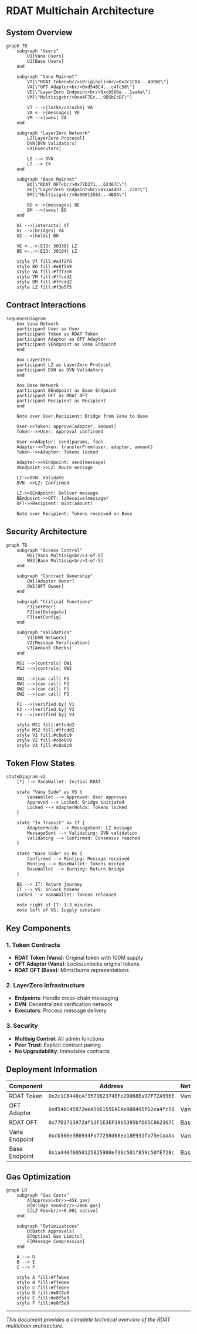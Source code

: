 # RDAT Multichain Architecture

## System Overview

```mermaid
graph TB
    subgraph "Users"
        U1[Vana Users]
        U2[Base Users]
    end

    subgraph "Vana Mainnet"
        VT[\"RDAT Token<br/>(Original)<br/>0x2c1CB4...A996E\"]
        VA[\"OFT Adapter<br/>0xd546C4...c4fc58\"]
        VE[\"LayerZero Endpoint<br/>0xcb566e...1aaAa\"]
        VM[\"Multisig<br/>0xe4F7Ec...9D5bCcDF\"]

        VT -.->|locks/unlocks| VA
        VA <-->|messages| VE
        VM -->|owns| VA
    end

    subgraph "LayerZero Network"
        LZ[LayerZero Protocol]
        DVN[DVN Validators]
        EX[Executors]

        LZ --> DVN
        LZ --> EX
    end

    subgraph "Base Mainnet"
        BO[\"RDAT OFT<br/>0x77D271...62367C\"]
        BE[\"LayerZero Endpoint<br/>0x1a4407...728c\"]
        BM[\"Multisig<br/>0x90013583...4B9A\"]

        BO <-->|messages| BE
        BM -->|owns| BO
    end

    U1 -->|interacts| VT
    U1 -->|bridges| VA
    U2 -->|holds| BO

    VE <-.->|EID: 30330| LZ
    BE <-.->|EID: 30184| LZ

    style VT fill:#e3f2fd
    style BO fill:#e8f5e9
    style VA fill:#fff3e0
    style VM fill:#ffcdd2
    style BM fill:#ffcdd2
    style LZ fill:#f3e5f5
```

## Contract Interactions

```mermaid
sequenceDiagram
    box Vana Network
    participant User as User
    participant Token as RDAT Token
    participant Adapter as OFT Adapter
    participant VEndpoint as Vana Endpoint
    end

    box LayerZero
    participant LZ as LayerZero Protocol
    participant DVN as DVN Validators
    end

    box Base Network
    participant BEndpoint as Base Endpoint
    participant OFT as RDAT OFT
    participant Recipient as Recipient
    end

    Note over User,Recipient: Bridge from Vana to Base

    User->>Token: approve(adapter, amount)
    Token-->>User: Approval confirmed

    User->>Adapter: send(params, fee)
    Adapter->>Token: transferFrom(user, adapter, amount)
    Token-->>Adapter: Tokens locked

    Adapter->>VEndpoint: send(message)
    VEndpoint->>LZ: Route message

    LZ->>DVN: Validate
    DVN-->>LZ: Confirmed

    LZ->>BEndpoint: Deliver message
    BEndpoint->>OFT: lzReceive(message)
    OFT->>Recipient: mint(amount)

    Note over Recipient: Tokens received on Base
```

## Security Architecture

```mermaid
graph TB
    subgraph "Access Control"
        MS1[Vana Multisig<br/>3-of-5]
        MS2[Base Multisig<br/>3-of-5]
    end

    subgraph "Contract Ownership"
        OW1[Adapter Owner]
        OW2[OFT Owner]
    end

    subgraph "Critical Functions"
        F1[setPeer]
        F2[setDelegate]
        F3[setConfig]
    end

    subgraph "Validation"
        V1[DVN Network]
        V2[Message Verification]
        V3[Amount Checks]
    end

    MS1 -->|controls| OW1
    MS2 -->|controls| OW2

    OW1 -->|can call| F1
    OW1 -->|can call| F2
    OW2 -->|can call| F1
    OW2 -->|can call| F3

    F1 -->|verified by| V1
    F2 -->|verified by| V2
    F3 -->|verified by| V3

    style MS1 fill:#ffcdd2
    style MS2 fill:#ffcdd2
    style V1 fill:#c8e6c9
    style V2 fill:#c8e6c9
    style V3 fill:#c8e6c9
```

## Token Flow States

```mermaid
stateDiagram-v2
    [*] --> VanaWallet: Initial RDAT

    state "Vana Side" as VS {
        VanaWallet --> Approved: User approves
        Approved --> Locked: Bridge initiated
        Locked --> AdapterHolds: Tokens locked
    }

    state "In Transit" as IT {
        AdapterHolds --> MessageSent: LZ message
        MessageSent --> Validating: DVN validation
        Validating --> Confirmed: Consensus reached
    }

    state "Base Side" as BS {
        Confirmed --> Minting: Message received
        Minting --> BaseWallet: Tokens minted
        BaseWallet --> Burning: Return bridge
    }

    BS --> IT: Return journey
    IT --> VS: Unlock tokens
    Locked --> VanaWallet: Tokens released

    note right of IT: 1-3 minutes
    note left of VS: Supply constant
```

## Key Components

### 1. Token Contracts
- **RDAT Token (Vana)**: Original token with 100M supply
- **OFT Adapter (Vana)**: Locks/unlocks original tokens
- **RDAT OFT (Base)**: Mints/burns representations

### 2. LayerZero Infrastructure
- **Endpoints**: Handle cross-chain messaging
- **DVN**: Decentralized verification network
- **Executors**: Process message delivery

### 3. Security
- **Multisig Control**: All admin functions
- **Peer Trust**: Explicit contract pairing
- **No Upgradability**: Immutable contracts

## Deployment Information

| Component | Address | Network | EID |
|-----------|---------|---------|-----|
| RDAT Token | `0x2c1CB448cAf3579B2374EFe20068Ea97F72A996E` | Vana | - |
| OFT Adapter | `0xd546C45872eeA596155EAEAe9B8495f02ca4fc58` | Vana | 30330 |
| RDAT OFT | `0x77D2713972af12F1E3EF39b5395bfD65C862367C` | Base | 30184 |
| Vana Endpoint | `0xcb566e3B6934Fa77258d68ea18E931fa75e1aaAa` | Vana | - |
| Base Endpoint | `0x1a44076050125825900e736c501f859c50fE728c` | Base | - |

## Gas Optimization

```mermaid
graph LR
    subgraph "Gas Costs"
        A[Approval<br/>~45k gas]
        B[Bridge Send<br/>~200k gas]
        C[LZ Fee<br/>~0.001 native]
    end

    subgraph "Optimizations"
        D[Batch Approvals]
        E[Optimal Gas Limits]
        F[Message Compression]
    end

    A --> D
    B --> E
    C --> F

    style A fill:#ffebee
    style B fill:#ffebee
    style C fill:#ffebee
    style D fill:#e8f5e9
    style E fill:#e8f5e9
    style F fill:#e8f5e9
```

---

*This document provides a complete technical overview of the RDAT multichain architecture.*